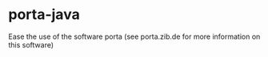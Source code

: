 # porta-java
Ease the use of the software porta (see porta.zib.de for more information on this software)
